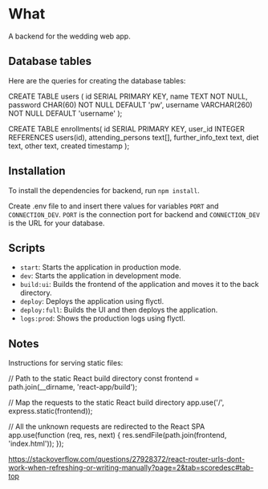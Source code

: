 # What

A backend for the wedding web app. 

## Database tables

Here are the queries for creating the database tables:

CREATE TABLE users (
  id SERIAL PRIMARY KEY,
  name TEXT NOT NULL,
  password CHAR(60) NOT NULL DEFAULT 'pw',
  username VARCHAR(260) NOT NULL DEFAULT 'username'
);

CREATE TABLE enrollments(
  id SERIAL PRIMARY KEY,
  user_id INTEGER REFERENCES users(id),
  attending_persons text[],
  further_info_text text,
  diet text,
  other text,
  created timestamp
);

## Installation

To install the dependencies for backend, run `npm install`.

Create .env file to and insert there values for variables `PORT` and `CONNECTION_DEV`. `PORT` is the connection port for backend
and `CONNECTION_DEV` is the URL for your database.

## Scripts

- `start`: Starts the application in production mode.
- `dev`: Starts the application in development mode.
- `build:ui`: Builds the frontend of the application and moves it to the back directory.
- `deploy`: Deploys the application using flyctl.
- `deploy:full`: Builds the UI and then deploys the application.
- `logs:prod`: Shows the production logs using flyctl.

## Notes

Instructions for serving static files:

// Path to the static React build directory
const frontend = path.join(__dirname, 'react-app/build');

// Map the requests to the static React build directory
app.use('/', express.static(frontend));

// All the unknown requests are redirected to the React SPA
app.use(function (req, res, next) {
    res.sendFile(path.join(frontend, 'index.html'));
});

https://stackoverflow.com/questions/27928372/react-router-urls-dont-work-when-refreshing-or-writing-manually?page=2&tab=scoredesc#tab-top